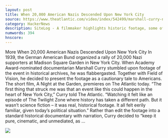 ```yaml
---
layout: post
title: When 20,000 American Nazis Descended Upon New York City
source: https://www.theatlantic.com/video/index/542499/marshall-curry-nazi-rally-madison-square-garden-1939/
category: HackerNews
description: SiteLog - A filmmaker highlights historic footage, some of which has never been seen before.
numwords: 394
hnscore: 
---
```


More  When 20,000 American Nazis Descended Upon New York City  In 1939, the German American Bund organized a rally of 20,000 Nazi supporters at Madison Square Garden in New York City. When Academy Award-nominated documentarian Marshall Curry stumbled upon footage of the event in historical archives, he was flabbergasted. Together with Field of Vision, he decided to present the footage as a cautionary tale to Americans. The short film, A Night at the Garden, premieres on The Atlantic today.  “The first thing that struck me was that an event like this could happen in the heart of New York City,” Curry told The Atlantic. “Watching it felt like an episode of The Twilight Zone where history has taken a different path. But it wasn’t science fiction – it was real, historical footage. It all felt eerily familiar, given today’s political situation.”  Rather than edit the footage into a standard historical documentary with narration, Curry decided to “keep it pure, cinematic, and unmediated, as ...

![](https://cdn.theatlantic.com/assets/media/video/img/2017/10/Screen_Shot_2017_10_10_at_2.06.54_PM/video-featured.png)
<!--description-->